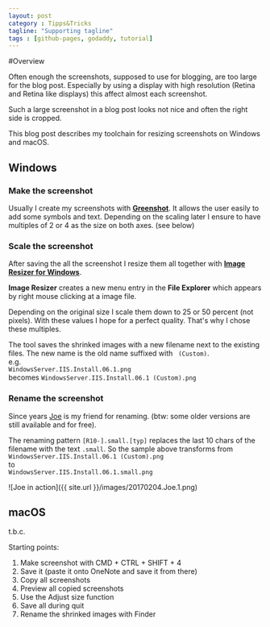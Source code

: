 ```yaml
---
layout: post
category : Tipps&Tricks
tagline: "Supporting tagline"
tags : [github-pages, godaddy, tutorial]
---
```


#Overview

Often enough the screenshots, supposed to use for blogging, are too large for the blog post. Especially by using a display with high resolution (Retina and Retina like displays) this affect almost each screenshot.

Such a large screenshot in a blog post looks not nice and often the right side is cropped.

This blog post describes my toolchain for resizing screenshots on Windows and macOS.

## Windows

### Make the screenshot

Usually I create my screenshots with [**Greenshot**](www.greenshot.org). It allows the user easily to add some symbols and text. Depending on the scaling later I ensure to have multiples of 2 or 4 as the size on both axes. (see below)

### Scale the screenshot

After saving the all the screenshot I resize them all together with [**Image Resizer for Windows**](http://www.bricelam.net/ImageResizer/). 

**Image Resizer** creates a new menu entry in the **File Explorer** which appears by right mouse clicking at a image file.

Depending on the original size I scale them down to 25 or 50 percent (not pixels). With these values I hope for a perfect quality. That's why I chose these multiples.

The tool saves the shrinked images with a new filename next to the existing files. The new name is the old name suffixed with ``` (Custom)```.  
e.g.  
```WindowsServer.IIS.Install.06.1.png```  
becomes
```WindowsServer.IIS.Install.06.1 (Custom).png```

### Rename the screenshot

Since years [Joe](https://tools-and-more.com/Central/Produkte/Software/Dateien_und_Dokumente/Joe/) is my friend for renaming. (btw: some older versions are still available and for free).

The renaming pattern ```[R10-].small.[typ]``` replaces the last 10 chars of the filename with the text ```.small```. So the sample above transforms from  
```WindowsServer.IIS.Install.06.1 (Custom).png```  
to  
```WindowsServer.IIS.Install.06.1.small.png```

![Joe in action]({{ site.url }}/images/20170204.Joe.1.png)

## macOS

t.b.c.

Starting points:

1. Make screenshot with CMD + CTRL + SHIFT + 4
2. Save it (paste it onto OneNote and save it from there)
3. Copy all screenshots
4. Preview all copied screenshots
5. Use the Adjust size function
6. Save all during quit
7. Rename the shrinked images with Finder
